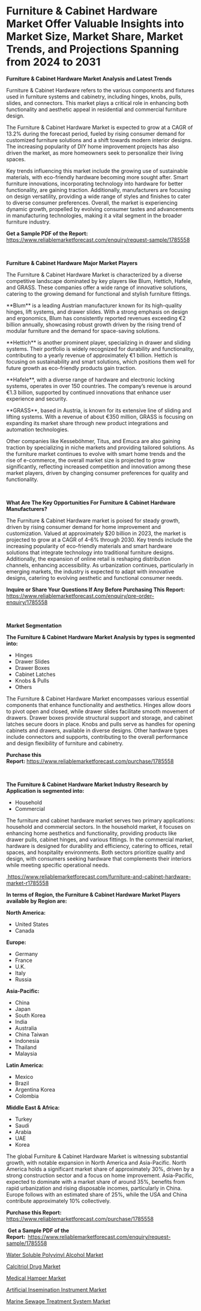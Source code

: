 <p><h1>Furniture & Cabinet Hardware Market Offer Valuable Insights into Market Size, Market Share, Market Trends, and Projections Spanning from 2024 to 2031</h1></p><p><strong>Furniture & Cabinet Hardware Market Analysis and Latest Trends</strong></p>
<p><p>Furniture & Cabinet Hardware refers to the various components and fixtures used in furniture systems and cabinetry, including hinges, knobs, pulls, slides, and connectors. This market plays a critical role in enhancing both functionality and aesthetic appeal in residential and commercial furniture design.</p><p>The Furniture & Cabinet Hardware Market is expected to grow at a CAGR of 13.2% during the forecast period, fueled by rising consumer demand for customized furniture solutions and a shift towards modern interior designs. The increasing popularity of DIY home improvement projects has also driven the market, as more homeowners seek to personalize their living spaces.</p><p>Key trends influencing this market include the growing use of sustainable materials, with eco-friendly hardware becoming more sought after. Smart furniture innovations, incorporating technology into hardware for better functionality, are gaining traction. Additionally, manufacturers are focusing on design versatility, providing a wide range of styles and finishes to cater to diverse consumer preferences. Overall, the market is experiencing dynamic growth, propelled by evolving consumer tastes and advancements in manufacturing technologies, making it a vital segment in the broader furniture industry.</p></p>
<p><strong>Get a Sample PDF of the Report:&nbsp;</strong> <a href="https://www.reliablemarketforecast.com/enquiry/request-sample/1785558?utm_campaign=1539&utm_medium=2&utm_source=Github&utm_content=ia&utm_term=08102024&utm_id=furniture-cabinet-hardware">https://www.reliablemarketforecast.com/enquiry/request-sample/1785558</a></p>
<p>&nbsp;</p>
<p><strong>Furniture & Cabinet Hardware Major Market Players</strong></p>
<p><p>The Furniture & Cabinet Hardware Market is characterized by a diverse competitive landscape dominated by key players like Blum, Hettich, Hafele, and GRASS. These companies offer a wide range of innovative solutions, catering to the growing demand for functional and stylish furniture fittings.</p><p>**Blum** is a leading Austrian manufacturer known for its high-quality hinges, lift systems, and drawer slides. With a strong emphasis on design and ergonomics, Blum has consistently reported revenues exceeding €2 billion annually, showcasing robust growth driven by the rising trend of modular furniture and the demand for space-saving solutions.</p><p>**Hettich** is another prominent player, specializing in drawer and sliding systems. Their portfolio is widely recognized for durability and functionality, contributing to a yearly revenue of approximately €1 billion. Hettich is focusing on sustainability and smart solutions, which positions them well for future growth as eco-friendly products gain traction.</p><p>**Hafele**, with a diverse range of hardware and electronic locking systems, operates in over 150 countries. The company’s revenue is around €1.3 billion, supported by continued innovations that enhance user experience and security.</p><p>**GRASS**, based in Austria, is known for its extensive line of sliding and lifting systems. With a revenue of about €350 million, GRASS is focusing on expanding its market share through new product integrations and automation technologies.</p><p>Other companies like Kesseböhmer, Titus, and Emuca are also gaining traction by specializing in niche markets and providing tailored solutions. As the furniture market continues to evolve with smart home trends and the rise of e-commerce, the overall market size is projected to grow significantly, reflecting increased competition and innovation among these market players, driven by changing consumer preferences for quality and functionality.</p></p>
<p>&nbsp;</p>
<p><strong>What Are The Key Opportunities For Furniture & Cabinet Hardware Manufacturers?</strong></p>
<p><p>The Furniture & Cabinet Hardware market is poised for steady growth, driven by rising consumer demand for home improvement and customization. Valued at approximately $20 billion in 2023, the market is projected to grow at a CAGR of 4-6% through 2030. Key trends include the increasing popularity of eco-friendly materials and smart hardware solutions that integrate technology into traditional furniture designs. Additionally, the expansion of online retail is reshaping distribution channels, enhancing accessibility. As urbanization continues, particularly in emerging markets, the industry is expected to adapt with innovative designs, catering to evolving aesthetic and functional consumer needs.</p></p>
<p><strong>Inquire or Share Your Questions If Any Before Purchasing This Report:</strong> <a href="https://www.reliablemarketforecast.com/enquiry/pre-order-enquiry/1785558?utm_campaign=1539&utm_medium=2&utm_source=Github&utm_content=ia&utm_term=08102024&utm_id=furniture-cabinet-hardware">https://www.reliablemarketforecast.com/enquiry/pre-order-enquiry/1785558</a></p>
<p>&nbsp;</p>
<p><strong>Market Segmentation</strong></p>
<p><strong>The Furniture & Cabinet Hardware Market Analysis by types is segmented into:</strong></p>
<p><ul><li>Hinges</li><li>Drawer Slides</li><li>Drawer Boxes</li><li>Cabinet Latches</li><li>Knobs & Pulls</li><li>Others</li></ul></p>
<p><p>The Furniture & Cabinet Hardware Market encompasses various essential components that enhance functionality and aesthetics. Hinges allow doors to pivot open and closed, while drawer slides facilitate smooth movement of drawers. Drawer boxes provide structural support and storage, and cabinet latches secure doors in place. Knobs and pulls serve as handles for opening cabinets and drawers, available in diverse designs. Other hardware types include connectors and supports, contributing to the overall performance and design flexibility of furniture and cabinetry.</p></p>
<p><strong>Purchase this Report:&nbsp;</strong><a href="https://www.reliablemarketforecast.com/purchase/1785558?utm_campaign=1539&utm_medium=2&utm_source=Github&utm_content=ia&utm_term=08102024&utm_id=furniture-cabinet-hardware">https://www.reliablemarketforecast.com/purchase/1785558</a></p>
<p>&nbsp;</p>
<p><strong>The Furniture & Cabinet Hardware Market Industry Research by Application is segmented into:</strong></p>
<p><ul><li>Household</li><li>Commercial</li></ul></p>
<p><p>The furniture and cabinet hardware market serves two primary applications: household and commercial sectors. In the household market, it focuses on enhancing home aesthetics and functionality, providing products like drawer pulls, cabinet hinges, and various fittings. In the commercial market, hardware is designed for durability and efficiency, catering to offices, retail spaces, and hospitality environments. Both sectors prioritize quality and design, with consumers seeking hardware that complements their interiors while meeting specific operational needs.</p></p>
<p><a href="https://www.reliablemarketforecast.com/furniture-and-cabinet-hardware-market-r1785558?utm_campaign=1539&utm_medium=2&utm_source=Github&utm_content=ia&utm_term=08102024&utm_id=furniture-cabinet-hardware">&nbsp;https://www.reliablemarketforecast.com/furniture-and-cabinet-hardware-market-r1785558</a></p>
<p><strong>In terms of Region, the Furniture & Cabinet Hardware Market Players available by Region are:</strong></p>
<p>
    <p> <strong> North America: </strong>
        <ul>
            <li>United States</li>
            <li>Canada</li>
        </ul>
        </p> 
    <p> <strong> Europe: </strong>
        <ul>
            <li>Germany</li>
            <li>France</li>
            <li>U.K.</li>
            <li>Italy</li>
            <li>Russia</li>
        </ul>
        </p> 
    <p> <strong> Asia-Pacific: </strong>
        <ul>
            <li>China</li>
            <li>Japan</li>
            <li>South Korea</li>
            <li>India</li>
            <li>Australia</li>
            <li>China Taiwan</li>
            <li>Indonesia</li>
            <li>Thailand</li>
            <li>Malaysia</li>
        </ul>
        </p> 
    <p> <strong> Latin America: </strong>
        <ul>
            <li>Mexico</li>
            <li>Brazil</li>
            <li>Argentina Korea</li>
            <li>Colombia</li>
        </ul>
        </p> 
    <p> <strong> Middle East & Africa: </strong>
        <ul>
            <li>Turkey</li>
            <li>Saudi</li>
            <li>Arabia</li>
            <li>UAE</li>
            <li>Korea</li>
        </ul>
    </p>
    </p>
<p><p>The global Furniture & Cabinet Hardware Market is witnessing substantial growth, with notable expansion in North America and Asia-Pacific. North America holds a significant market share of approximately 30%, driven by a strong construction sector and a focus on home improvement. Asia-Pacific, expected to dominate with a market share of around 35%, benefits from rapid urbanization and rising disposable incomes, particularly in China. Europe follows with an estimated share of 25%, while the USA and China contribute approximately 10% collectively.</p></p>
<p><strong>Purchase this Report: </strong><a href="https://www.reliablemarketforecast.com/purchase/1785558?utm_campaign=1539&utm_medium=2&utm_source=Github&utm_content=ia&utm_term=08102024&utm_id=furniture-cabinet-hardware">https://www.reliablemarketforecast.com/purchase/1785558</a></p>
<p>&nbsp;<strong>Get a Sample PDF of the Report:&nbsp;&nbsp;</strong><a href="https://www.reliablemarketforecast.com/enquiry/request-sample/1785558?utm_campaign=1539&utm_medium=2&utm_source=Github&utm_content=ia&utm_term=08102024&utm_id=furniture-cabinet-hardware">https://www.reliablemarketforecast.com/enquiry/request-sample/1785558</a></p>
<p><strong></strong></p>
<p><p><a href="https://www.linkedin.com/pulse/comprehensive-water-soluble-polyvinyl-alcohol-market-report-ecg2f?utm_campaign=1539&utm_medium=2&utm_source=Github&utm_content=ia&utm_term=08102024&utm_id=furniture-cabinet-hardware">Water Soluble Polyvinyl Alcohol Market</a></p><p><a href="https://www.linkedin.com/pulse/influencing-factors-calcitriol-drug-market-insights-growth-khkpe?utm_campaign=1539&utm_medium=2&utm_source=Github&utm_content=ia&utm_term=08102024&utm_id=furniture-cabinet-hardware">Calcitriol Drug Market</a></p><p><a href="https://www.linkedin.com/pulse/insights-medical-hamper-market-players-size-geographical-regions-o1zhc?utm_campaign=1539&utm_medium=2&utm_source=Github&utm_content=ia&utm_term=08102024&utm_id=furniture-cabinet-hardware">Medical Hamper Market</a></p><p><a href="https://www.linkedin.com/pulse/artificial-insemination-instrument-market-trends-growth-outlook-6cuoc?utm_campaign=1539&utm_medium=2&utm_source=Github&utm_content=ia&utm_term=08102024&utm_id=furniture-cabinet-hardware">Artificial Insemination Instrument Market</a></p><p><a href="https://www.linkedin.com/pulse/evaluating-global-marine-sewage-treatment-system-market-trends-yex6f?utm_campaign=1539&utm_medium=2&utm_source=Github&utm_content=ia&utm_term=08102024&utm_id=furniture-cabinet-hardware">Marine Sewage Treatment System Market</a></p></p>